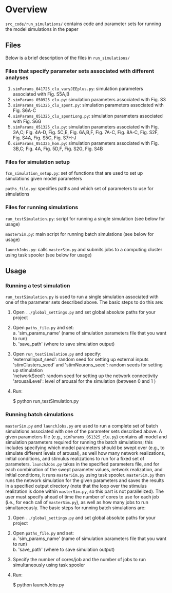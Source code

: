 
# Overview

`src_code/run_simulations/` contains code and parameter sets for running the model simulations in the paper

## Files

Below is a brief description of the files in `run_simulations/`

### Files that specify parameter sets associated with different analyses

1. `simParams_041725_clu_varyJEEplus.py`: simulation parameters associated with Fig. S5A,B  
2. `simParams_050925_clu.py`: simulation parameters associated with Fig. S3  
3. `simParams_051325_clu_spont.py`: simulation parameters associated with Fig. S6A-C  
4. `simParams_051325_clu_spontLong.py`: simulation parameters associated with Fig. S6G  
5. `simParams_051325_clu.py`: simulation parameters associated with Fig. 3A,C; Fig. 4A-D, Fig. 5C,E, Fig. 6A,B,F, Fig. 7A-C, Fig. 8A-C, Fig. S2F, Fig. S4A, Fig. S5C, Fig. S7H-J
6. `simParams_051325_hom.py`: simulation parameters associated with Fig. 3B,C; Fig. 4A, Fig. 5D,F, Fig. S2G, Fig. S4B  

### Files for simulation setup  
    
`fcn_simulation_setup.py`: set of functions that are used to set up simulations given model parameters
   
`paths_file.py`: specifies paths and which set of parameters to use for simulations  

### Files for running simulations

`run_testSimulation.py`: script for running a single simulation (see below for usage)  

`masterSim.py`: main script for running batch simulations (see below for usage)

`launchJobs.py`: calls `masterSim.py` and submits jobs to a computing cluster using task spooler (see below for usage)

## Usage

### Running a test simulation 

`run_testSimulation.py` is used to run a single simulation associated with one of the parameter sets described above. The basic steps to do this are:  

1. Open `../global_settings.py` and set global absolute paths for your project  
2. Open `paths_file.py` and set:  
	a. 'sim_params_name' (name of simulation parameters file that you want to run)  
	b. 'save_path' (where to save simulation output)  
3. Open `run_testSimulation.py` and specify:  
    'externalInput_seed': random seed for setting up external inputs  
    'stimClusters_seed' and 'stimNeurons_seed': random seeds for setting up stimulation  
    'networkSeed': random seed for setting up the network connectivity  
    'arousalLevel': level of arousal for the simulation (between 0 and 1  )
3. Run:  

    $ python run_testSimulation.py 
    

### Running batch simulations

`masterSim.py` and `launchJobs.py` are used to run a complete set of batch simulations associated with one of the parameter sets described above. A given parameters file (e.g., `simParams_051325_clu.py`) contains all model and simulation parameters required for running the batch simulations; this includes specifying which model parameters should be swept over (e.g., to simulate different levels of arousal), as well how many network realizations, initial conditions, and stimulus realizations to run for a fixed set of parameters. `launchJobs.py` takes in the specified parameters file, and for each combination of the swept parameter values, network realization, and initial conditions, it runs `masterSim.py` using task spooler. `masterSim.py` then runs the network simulation for the given parameters and saves the results in a specified output directory (note that the loop over the stimulus realization is done within `masterSim.py`, so this part is not parallelized). The user must specify ahead of time the number of cores to use for each job (i.e., for each call of `masterSim.py`), as well as how many jobs to run simultaneously. The basic steps for running batch simulations are:  


1. Open `../global_settings.py` and set global absolute paths for your project  
2. Open `paths_file.py` and set:  
	a. 'sim_params_name' (name of simulation parameters file that you want to run)    
	b. 'save_path' (where to save simulation output)  
3. Specify the number of cores/job and the number of jobs to run simultaneously using task spooler  
4. Run:

    $ python launchJobs.py 
